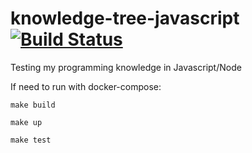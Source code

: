 # knowledge-tree-javascript [![Build Status](https://travis-ci.com/guilhermesiani/knowledge-tree-javascript.svg?branch=master)](https://travis-ci.com/guilhermesiani/knowledge-tree-javascript)

Testing my programming knowledge in Javascript/Node

If need to run with docker-compose:

```make build```

```make up```

```make test```